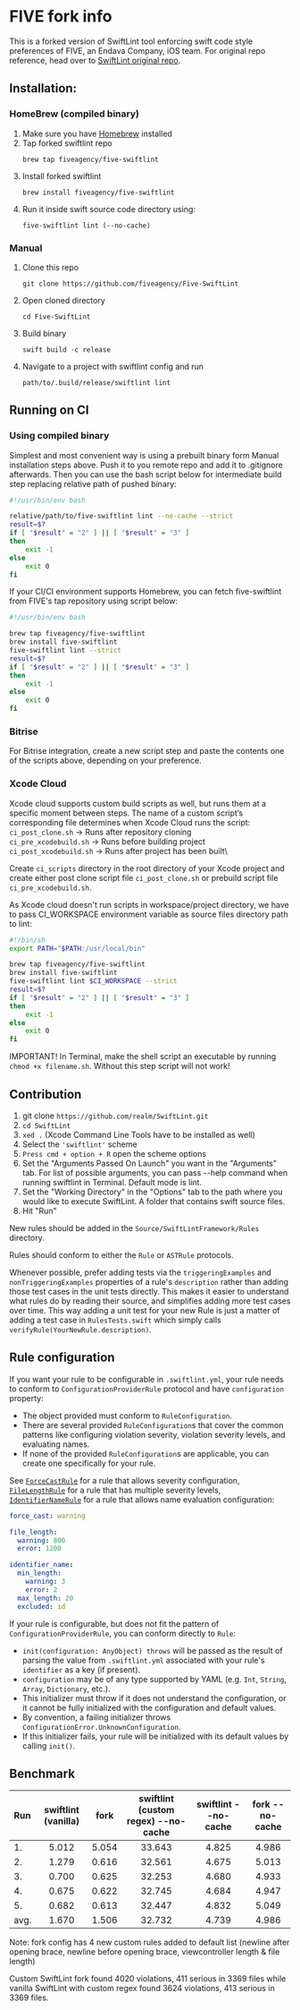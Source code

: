 # FIVE fork info

This is a forked version of SwiftLint tool enforcing swift code style preferences of FIVE, an Endava Company, iOS team. For original repo reference, head over to [SwiftLint original repo](https://github.com/realm/SwiftLint). 

## Installation: 

### HomeBrew (compiled binary)

1. Make sure you have [Homebrew](https://brew.sh/) installed
2. Tap forked swiftlint repo
   ```
   brew tap fiveagency/five-swiftlint
   ```
3. Install forked swiftlint
   ```
   brew install fiveagency/five-swiftlint
   ```
4. Run it inside swift source code directory using:
   ```
   five-swiftlint lint (--no-cache)
   ```

### Manual
1. Clone this repo
   ```
   git clone https://github.com/fiveagency/Five-SwiftLint
   ```
2. Open cloned directory
   ```
   cd Five-SwiftLint
   ```
3. Build binary
   ```
   swift build -c release
   ```
4. Navigate to a project with swiftlint config and run
   ```
   path/to/.build/release/swiftlint lint
   ```

## Running on CI

### Using compiled binary

Simplest and most convenient way is using a prebuilt binary form Manual installation steps above. Push it to you remote repo and add it to .gitignore afterwards. Then you can use the bash script below for intermediate build step replacing relative path of pushed binary:

``` bash
#!/usr/bin/env bash

relative/path/to/five-swiftlint lint --no-cache --strict
result=$?
if [ "$result" = "2" ] || [ "$result" = "3" ]
then
    exit -1
else
    exit 0
fi
```

If your CI/CI environment supports Homebrew, you can fetch five-swiftlint from FIVE's tap repository using script below:

``` bash
#!/usr/bin/env bash

brew tap fiveagency/five-swiftlint
brew install five-swiftlint
five-swiftlint lint --strict
result=$?
if [ "$result" = "2" ] || [ "$result" = "3" ]
then
    exit -1
else
    exit 0
fi
```

### Bitrise

For Bitrise integration, create a new script step and paste the contents one of the scripts above, depending on your preference.

### Xcode Cloud

Xcode cloud supports custom build scripts as well, but runs them at a specific moment between steps. The name of a custom script’s corresponding file determines when Xcode Cloud runs the script:\
`ci_post_clone.sh` -> Runs after repository cloning\
`ci_pre_xcodebuild.sh` -> Runs before building project\
`ci_post_xcodebuild.sh` -> Runs after project has been built\

Create `ci_scripts` directory in the root directory of your Xcode project and create either post clone script file `ci_post_clone.sh` or prebuild script file `ci_pre_xcodebuild.sh`. 

As Xcode cloud doesn't run scripts in workspace/project directory, we have to pass CI_WORKSPACE environment variable as source files directory path to lint:

``` bash
#!/bin/sh
export PATH="$PATH:/usr/local/bin"

brew tap fiveagency/five-swiftlint
brew install five-swiftlint
five-swiftlint lint $CI_WORKSPACE --strict
result=$?
if [ "$result" = "2" ] || [ "$result" = "3" ]
then
    exit -1
else
    exit 0
fi

```
IMPORTANT! 
In Terminal, make the shell script an executable by running `chmod +x filename.sh`. Without this step script will not work!

## Contribution

1. git clone `https://github.com/realm/SwiftLint.git`
2. `cd SwiftLint`
3. `xed .` (Xcode Command Line Tools have to be installed as well)
4. Select the `'swiftlint'` scheme
5. `Press cmd + option + R` open the scheme options
6. Set the "Arguments Passed On Launch" you want in the "Arguments" tab. For list of possible arguments, you can pass --help command when running swiftlint in Terminal. Default mode is lint. 
7. Set the "Working Directory" in the "Options" tab to the path where you would like to execute SwiftLint. A folder that contains swift source files.
8. Hit "Run"

New rules should be added in the `Source/SwiftLintFramework/Rules` directory.

Rules should conform to either the `Rule` or `ASTRule` protocols.

Whenever possible, prefer adding tests via the `triggeringExamples` and `nonTriggeringExamples` properties of a rule's `description` rather than adding those test cases in the unit tests directly. This makes it easier to understand what rules do by reading their source, and simplifies adding more test cases over time. This way adding a unit test for your new Rule is just a matter of adding a test case in `RulesTests.swift` which simply calls `verifyRule(YourNewRule.description)`.

## Rule configuration

If you want your rule to be configurable in `.swiftlint.yml`, your rule needs to conform to `ConfigurationProviderRule` protocol and have `configuration` property:

* The object provided must conform to `RuleConfiguration`.
* There are several provided `RuleConfiguration`s that cover the common patterns like
  configuring violation severity, violation severity levels, and evaluating
  names.
* If none of the provided `RuleConfiguration`s are applicable, you can create one
  specifically for your rule.

See [`ForceCastRule`](https://github.com/realm/SwiftLint/blob/main/Source/SwiftLintFramework/Rules/Idiomatic/ForceCastRule.swift)
for a rule that allows severity configuration,
[`FileLengthRule`](https://github.com/realm/SwiftLint/blob/main/Source/SwiftLintFramework/Rules/Metrics/FileLengthRule.swift)
for a rule that has multiple severity levels,
[`IdentifierNameRule`](https://github.com/realm/SwiftLint/blob/main/Source/SwiftLintFramework/Rules/Style/IdentifierNameRule.swift)
for a rule that allows name evaluation configuration:

``` yaml
force_cast: warning

file_length:
  warning: 800
  error: 1200

identifier_name:
  min_length:
    warning: 3
    error: 2
  max_length: 20
  excluded: id
```

If your rule is configurable, but does not fit the pattern of `ConfigurationProviderRule`, you can conform directly to `Rule`:

* `init(configuration: AnyObject) throws` will be passed as the result of parsing the
  value from `.swiftlint.yml` associated with your rule's `identifier` as a key
  (if present).
* `configuration` may be of any type supported by YAML (e.g. `Int`, `String`, `Array`,
  `Dictionary`, etc.).
* This initializer must throw if it does not understand the configuration, or
  it cannot be fully initialized with the configuration and default values.
* By convention, a failing initializer throws
  `ConfigurationError.UnknownConfiguration`.
* If this initializer fails, your rule will be initialized with its default
  values by calling `init()`.
  
## Benchmark

| Run  | swiftlint (vanilla) | fork  | swiftlint (custom regex) --no-cache | swiftlint --no-cache | fork --no-cache |
| :--- | :-----------------: | :---: | :---------------------------------: | :------------------: | :-------------: |
| 1.   |        5.012        | 5.054 |               33.643                |        4.825         |      4.986      |
| 2.   |        1.279        | 0.616 |               32.561                |        4.675         |      5.013      |
| 3.   |        0.700        | 0.625 |               32.253                |        4.680         |      4.933      |
| 4.   |        0.675        | 0.622 |               32.745                |        4.684         |      4.947      |
| 5.   |        0.682        | 0.613 |               32.447                |        4.832         |      5.049      |
| avg. |        1.670        | 1.506 |               32.732                |        4.739         |      4.986      |

Note: fork config has 4 new custom rules added to default list (newline after opening brace, newline before opening brace, viewcontroller length & file length)

Custom SwiftLint fork found 4020 violations, 411 serious in 3369 files while vanilla SwiftLint with custom regex found 3624 violations, 413 serious in 3369 files.
